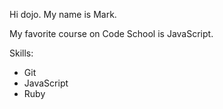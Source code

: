 Hi dojo.  My name is Mark.

My favorite course on Code School is JavaScript.

Skills:

* Git
* JavaScript
* Ruby